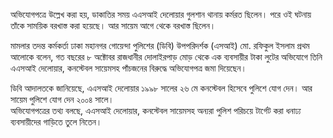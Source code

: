 অভিযোগপত্রে উল্লেখ করা হয়, ডাকাতির সময় এএসআই দেলোয়ার গুলশান থানায় কর্মরত ছিলেন। পরে ওই ঘটনায় তাঁকে সাময়িক বরখাস্ত করা হয়েছে। আর সায়েম আগে থেকে বরখাস্ত ছিলেন।

মামলার তদন্ত কর্মকর্তা ঢাকা মহানগর গোয়েন্দা পুলিশের (ডিবি) উপপরিদর্শক (এসআই) মো. রফিকুল ইসলাম প্রথম আলোকে বলেন, গত বছরের ৮ অক্টোবর রাজধানীর দোলাইরপাড় মোড় থেকে এক ব্যবসায়ীর টাকা লুটের অভিযোগে তিনি এএসআই দেলোয়ার, কনস্টেবল সায়েমসহ পাঁচজনের বিরুদ্ধে অভিযোগপত্র জমা দিয়েছেন।

ডিবি আদালতকে জানিয়েছে, এএসআই দেলোয়ার ১৯৯৮ সালের ২৬ মে কনস্টেবল হিসেবে পুলিশে যোগ দেন। আর সায়েম পুলিশে যোগ দেন ২০০৪ সালে।  
অভিযোগপত্রের তথ্য বলছে, এএসআই দেলোয়ার, কনস্টেবল সায়েমসহ অন্যরা পুলিশ পরিচয়ে টার্গেট করা ধনাঢ্য ব্যবসায়ীদের গাড়িতে তুলে নিতেন।
